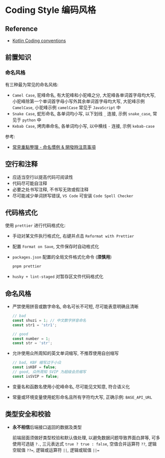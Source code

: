 # Coding Style 编码风格

## Reference

- [Kotlin Coding conventions](https://kotlinlang.org/docs/coding-conventions.html)

## 前置知识

### 命名风格

有三种最为常见的命名风格:

- `Camel Case`, 驼峰命名, 有大驼峰和小驼峰之分,
  大驼峰各单词首字母均大写, 小驼峰除第一个单词首字母小写外其余单词首字母均大写,
  大驼峰示例 `CamelCase`, 小驼峰示例 `camelCase`
  常见于 `JavaScript` 中
- `Snake Case`, 蛇形命名, 各单词均小写, 以下划线 `_` 连接, 示例 `snake_case`, 常见于 `python` 中
- `Kebab Case`, 烤肉串命名, 各单词均小写, 以中横线 `-` 连接, 示例 `kebab-case`

参考:

- [常見重點整理 - 命名慣例 & 開發時注意事項](https://hackmd.io/@Heidi-Liu/note-common)

## 空行和注释

- 应适当空行以提高代码可阅读性
- 代码尽可能自注释
- 必要之处书写注释, 不书写无效或假注释
- 尽可能减少单词拼写错误, `VS Code` 可安装 `Code Spell Checker`

## 代码格式化

使用 `prettier` 进行代码格式化:

- 手动对某文件执行格式化, 右键并点击 `Reformat with Prettier`
- 配置 `Format on Save`, 文件保存时自动格式化
- `packages.json` 配置的全局文件格式化命令 (**须慎用**)

  ```bash
  pnpm prettier
  ```

- `husky + lint-staged` 对暂存区文件代码格式化

## 命名风格

- 严禁使用拼音或数字命名, 命名可长不可短, 尽可能表意明确且清晰

  ```js
  // bad
  const shuzi = 1; // 中文数字拼音命名
  const str1 = 'str1';

  // good
  const number = 1;
  const str = 'str';
  ```

- 允许使用众所周知的英文单词缩写, 不推荐使用自创缩写

  ```js
  // bad, KBF 缩写过于小众
  const isKBF = false;
  // good, 众所周知 SVIP 为超级会员缩写
  const isSVIP = false;
  ```

- 变量名和函数名使用小驼峰命名, 尽可能见文知意, 符合语义化
- 常量或环境变量使用蛇形命名且所有字符均大写, 正确示例: `BASE_API_URL`

## 类型安全和校验

- **永不相信**后端接口返回的数据及类型

  前端层面须做好类型校验和默认值处理, 以避免数据问题导致界面白屏等,
  可多使用可选链 `?.`, 三元表达式 `true ? true : false`, 空值合并运算符 `??`, 逻辑空赋值 `??=`,
  逻辑或运算符 `||`, 逻辑或赋值 `||=`
